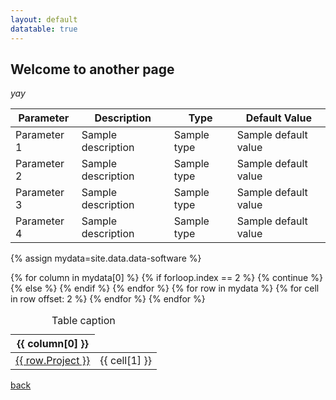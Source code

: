 ```yaml
---
layout: default
datatable: true
---
```



## Welcome to another page

_yay_

<table id="sampleTable" class="display">
   <thead>
      <tr>
         <th>Parameter</th>
         <th>Description</th>
         <th>Type</th>
         <th>Default Value</th>
      </tr>
   </thead>
   <tbody>
      <tr>
         <td>Parameter 1</td>
         <td>Sample description
         </td>
         <td>Sample type</td>
         <td>Sample default value</td>
      </tr>
      <tr>
         <td>Parameter 2</td>
         <td>Sample description
         </td>
         <td>Sample type</td>
         <td>Sample default value</td>
      </tr>
    <tr>
       <td>Parameter 3</td>
       <td>Sample description
       </td>
       <td>Sample type</td>
       <td>Sample default value</td>
    </tr>
      <tr>
         <td>Parameter 4</td>
         <td>Sample description
         </td>
         <td>Sample type</td>
         <td>Sample default value</td>
      </tr>
   </tbody>
</table>




{% assign mydata=site.data.data-software %}

<table>
    <caption>Table caption</caption>
    <thead>
    {% for column in mydata[0] %}
	    {% if forloop.index == 2 %}
            {% continue %}
	    {% else %}
            <th>{{ column[0] }}</th>
        {% endif %}
    {% endfor %}
    </thead>
    <tbody>
    {% for row in mydata %}
        <tr>
        <td><a href="{{ row.Link }}">{{ row.Project }}</a></td>
        {% for cell in row offset: 2 %}
            <td>{{ cell[1] }}</td>
        {% endfor %}
        </tr>
    {% endfor %}
    </tbody>
</table>



<script>
$(document).ready(function(){

    $('table.display').DataTable( {
        paging: true,
        stateSave: true,
        searching: true
    }
        );
});
</script>

[back](./)